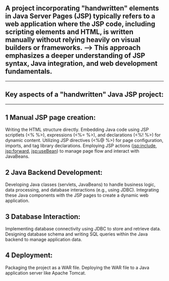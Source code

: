 ## A project incorporating "handwritten" elements in Java Server Pages (JSP) typically refers to a web application where the JSP code, including scripting elements and HTML, is written manually without relying heavily on visual builders or frameworks. --> This approach emphasizes a deeper understanding of JSP syntax, Java integration, and web development fundamentals.
----
## Key aspects of a "handwritten" Java JSP project:
----
## 1 Manual JSP page creation:
Writing the HTML structure directly.
Embedding Java code using JSP scriptlets (<% %>), expressions (<%= %>), and declarations (<%! %>) for dynamic content.
Utilizing JSP directives (<%@ %>) for page configuration, imports, and tag library declarations.
Employing JSP actions (<jsp:include>, <jsp:forward>, <jsp:useBean>) to manage page flow and interact with JavaBeans.
## 2 Java Backend Development:
Developing Java classes (servlets, JavaBeans) to handle business logic, data processing, and database interactions (e.g., using JDBC).
Integrating these Java components with the JSP pages to create a dynamic web application.
## 3 Database Interaction:
Implementing database connectivity using JDBC to store and retrieve data.
Designing database schema and writing SQL queries within the Java backend to manage application data.
## 4 Deployment:
Packaging the project as a WAR file.
Deploying the WAR file to a Java application server like Apache Tomcat.
